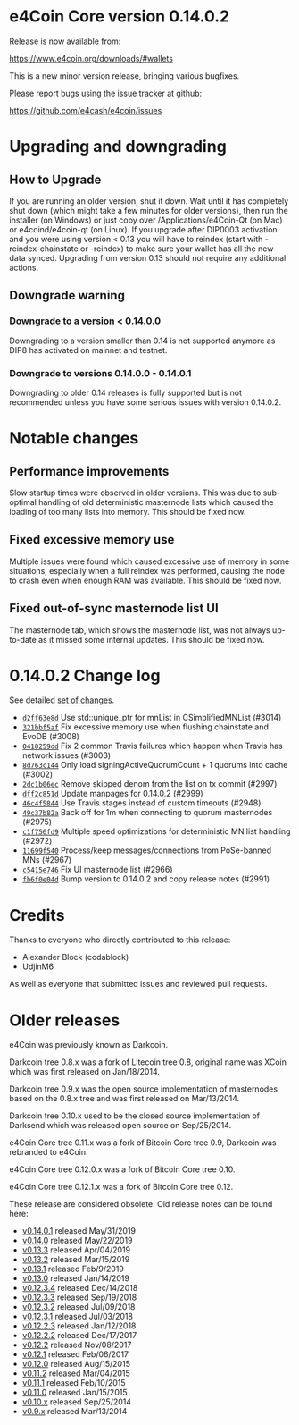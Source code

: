 e4Coin Core version 0.14.0.2
==========================

Release is now available from:

  <https://www.e4coin.org/downloads/#wallets>

This is a new minor version release, bringing various bugfixes.

Please report bugs using the issue tracker at github:

  <https://github.com/e4cash/e4coin/issues>


Upgrading and downgrading
=========================

How to Upgrade
--------------

If you are running an older version, shut it down. Wait until it has completely
shut down (which might take a few minutes for older versions), then run the
installer (on Windows) or just copy over /Applications/e4Coin-Qt (on Mac) or
e4coind/e4coin-qt (on Linux). If you upgrade after DIP0003 activation and you were
using version < 0.13 you will have to reindex (start with -reindex-chainstate
or -reindex) to make sure your wallet has all the new data synced. Upgrading from
version 0.13 should not require any additional actions.

Downgrade warning
-----------------

### Downgrade to a version < 0.14.0.0

Downgrading to a version smaller than 0.14 is not supported anymore as DIP8 has
activated on mainnet and testnet.

### Downgrade to versions 0.14.0.0 - 0.14.0.1

Downgrading to older 0.14 releases is fully supported but is not
recommended unless you have some serious issues with version 0.14.0.2.

Notable changes
===============

Performance improvements
------------------------
Slow startup times were observed in older versions. This was due to sub-optimal handling of old
deterministic masternode lists which caused the loading of too many lists into memory. This should be
fixed now.

Fixed excessive memory use
--------------------------
Multiple issues were found which caused excessive use of memory in some situations, especially when
a full reindex was performed, causing the node to crash even when enough RAM was available. This should
be fixed now.

Fixed out-of-sync masternode list UI
------------------------------------
The masternode tab, which shows the masternode list, was not always up-to-date as it missed some internal
updates. This should be fixed now.

0.14.0.2 Change log
===================

See detailed [set of changes](https://github.com/e4cash/e4coin/compare/v0.14.0.1...e4cash:v0.14.0.2).

- [`d2ff63e8d`](https://github.com/e4cash/e4coin/commit/d2ff63e8d) Use std::unique_ptr for mnList in CSimplifiedMNList (#3014)
- [`321bbf5af`](https://github.com/e4cash/e4coin/commit/321bbf5af) Fix excessive memory use when flushing chainstate and EvoDB (#3008)
- [`0410259dd`](https://github.com/e4cash/e4coin/commit/0410259dd) Fix 2 common Travis failures which happen when Travis has network issues (#3003)
- [`8d763c144`](https://github.com/e4cash/e4coin/commit/8d763c144) Only load signingActiveQuorumCount + 1 quorums into cache (#3002)
- [`2dc1b06ec`](https://github.com/e4cash/e4coin/commit/2dc1b06ec) Remove skipped denom from the list on tx commit (#2997)
- [`dff2c851d`](https://github.com/e4cash/e4coin/commit/dff2c851d) Update manpages for 0.14.0.2 (#2999)
- [`46c4f5844`](https://github.com/e4cash/e4coin/commit/46c4f5844) Use Travis stages instead of custom timeouts (#2948)
- [`49c37b82a`](https://github.com/e4cash/e4coin/commit/49c37b82a) Back off for 1m when connecting to quorum masternodes (#2975)
- [`c1f756fd9`](https://github.com/e4cash/e4coin/commit/c1f756fd9) Multiple speed optimizations for deterministic MN list handling (#2972)
- [`11699f540`](https://github.com/e4cash/e4coin/commit/11699f540) Process/keep messages/connections from PoSe-banned MNs (#2967)
- [`c5415e746`](https://github.com/e4cash/e4coin/commit/c5415e746) Fix UI masternode list (#2966)
- [`fb6f0e04d`](https://github.com/e4cash/e4coin/commit/fb6f0e04d) Bump version to 0.14.0.2 and copy release notes (#2991)

Credits
=======

Thanks to everyone who directly contributed to this release:

- Alexander Block (codablock)
- UdjinM6

As well as everyone that submitted issues and reviewed pull requests.

Older releases
==============

e4Coin was previously known as Darkcoin.

Darkcoin tree 0.8.x was a fork of Litecoin tree 0.8, original name was XCoin
which was first released on Jan/18/2014.

Darkcoin tree 0.9.x was the open source implementation of masternodes based on
the 0.8.x tree and was first released on Mar/13/2014.

Darkcoin tree 0.10.x used to be the closed source implementation of Darksend
which was released open source on Sep/25/2014.

e4Coin Core tree 0.11.x was a fork of Bitcoin Core tree 0.9,
Darkcoin was rebranded to e4Coin.

e4Coin Core tree 0.12.0.x was a fork of Bitcoin Core tree 0.10.

e4Coin Core tree 0.12.1.x was a fork of Bitcoin Core tree 0.12.

These release are considered obsolete. Old release notes can be found here:

- [v0.14.0.1](https://github.com/e4cash/e4coin/blob/master/doc/release-notes/e4coin/release-notes-0.14.0.1.md) released May/31/2019
- [v0.14.0](https://github.com/e4cash/e4coin/blob/master/doc/release-notes/e4coin/release-notes-0.14.0.md) released May/22/2019
- [v0.13.3](https://github.com/e4cash/e4coin/blob/master/doc/release-notes/e4coin/release-notes-0.13.3.md) released Apr/04/2019
- [v0.13.2](https://github.com/e4cash/e4coin/blob/master/doc/release-notes/e4coin/release-notes-0.13.2.md) released Mar/15/2019
- [v0.13.1](https://github.com/e4cash/e4coin/blob/master/doc/release-notes/e4coin/release-notes-0.13.1.md) released Feb/9/2019
- [v0.13.0](https://github.com/e4cash/e4coin/blob/master/doc/release-notes/e4coin/release-notes-0.13.0.md) released Jan/14/2019
- [v0.12.3.4](https://github.com/e4cash/e4coin/blob/master/doc/release-notes/e4coin/release-notes-0.12.3.4.md) released Dec/14/2018
- [v0.12.3.3](https://github.com/e4cash/e4coin/blob/master/doc/release-notes/e4coin/release-notes-0.12.3.3.md) released Sep/19/2018
- [v0.12.3.2](https://github.com/e4cash/e4coin/blob/master/doc/release-notes/e4coin/release-notes-0.12.3.2.md) released Jul/09/2018
- [v0.12.3.1](https://github.com/e4cash/e4coin/blob/master/doc/release-notes/e4coin/release-notes-0.12.3.1.md) released Jul/03/2018
- [v0.12.2.3](https://github.com/e4cash/e4coin/blob/master/doc/release-notes/e4coin/release-notes-0.12.2.3.md) released Jan/12/2018
- [v0.12.2.2](https://github.com/e4cash/e4coin/blob/master/doc/release-notes/e4coin/release-notes-0.12.2.2.md) released Dec/17/2017
- [v0.12.2](https://github.com/e4cash/e4coin/blob/master/doc/release-notes/e4coin/release-notes-0.12.2.md) released Nov/08/2017
- [v0.12.1](https://github.com/e4cash/e4coin/blob/master/doc/release-notes/e4coin/release-notes-0.12.1.md) released Feb/06/2017
- [v0.12.0](https://github.com/e4cash/e4coin/blob/master/doc/release-notes/e4coin/release-notes-0.12.0.md) released Aug/15/2015
- [v0.11.2](https://github.com/e4cash/e4coin/blob/master/doc/release-notes/e4coin/release-notes-0.11.2.md) released Mar/04/2015
- [v0.11.1](https://github.com/e4cash/e4coin/blob/master/doc/release-notes/e4coin/release-notes-0.11.1.md) released Feb/10/2015
- [v0.11.0](https://github.com/e4cash/e4coin/blob/master/doc/release-notes/e4coin/release-notes-0.11.0.md) released Jan/15/2015
- [v0.10.x](https://github.com/e4cash/e4coin/blob/master/doc/release-notes/e4coin/release-notes-0.10.0.md) released Sep/25/2014
- [v0.9.x](https://github.com/e4cash/e4coin/blob/master/doc/release-notes/e4coin/release-notes-0.9.0.md) released Mar/13/2014

